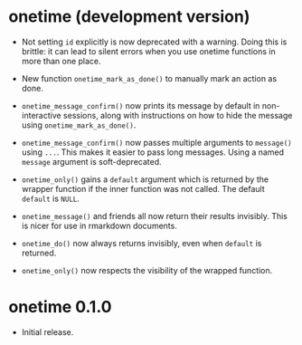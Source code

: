 # onetime (development version)

* Not setting `id` explicitly is now deprecated with a warning. Doing this
  is brittle: it can lead to silent errors when you use onetime functions 
  in more than one place.
  
* New function `onetime_mark_as_done()` to manually mark an action as done.

* `onetime_message_confirm()` now prints its message by default in 
  non-interactive sessions, along with instructions on how to hide the message 
  using `onetime_mark_as_done()`.
  
* `onetime_message_confirm()` now passes multiple arguments to `message()` 
  using `...`. This makes it easier to pass long messages.
  Using a named `message` argument is soft-deprecated.

* `onetime_only()` gains a `default` argument which is returned by the
  wrapper function if the inner function was not called. The default `default`
  is `NULL`.

* `onetime_message()` and friends all now return their results invisibly. This 
  is nicer for use in rmarkdown documents.
  
* `onetime_do()` now always returns invisibly, even when `default` is returned.

* `onetime_only()` now respects the visibility of the wrapped function.

  
# onetime 0.1.0

* Initial release.
